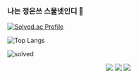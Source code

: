 ### 나는 정은쓰 스물넷인디 👋

[![Solved.ac Profile](http://mazassumnida.wtf/api/generate_badge?boj=charzim)](https://solved.ac/charzim)

![Top Langs](https://github-readme-stats.vercel.app/api/top-langs/?username=LJEDD2&layout=compact)


</p>

![solved](http://mazassumnida.wtf/api/mini/generate_badge?boj=charzim)

<p align="center">
    <img src="https://visitor-badge.laobi.icu/badge?page_id=charzim.charzim"/>
    <img src="https://hits.seeyoufarm.com/api/count/incr/badge.svg?url=https%3A%2F%2Fgithub.com%2FLJEDD2hit-counter&count_bg=%237EB3FF&title_bg=%23FFE5E5&icon=&icon_color=%23E7E7E7&title=hits&edge_flat=false"/>
    <img src="https://img.shields.io/github/followers/charzim?style=social"/>
</p>
